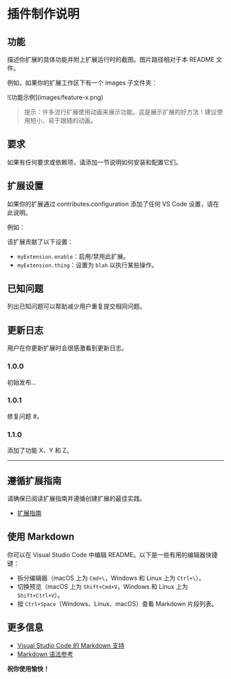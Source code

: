 # 插件制作说明

## 功能

描述你扩展的具体功能并附上扩展运行时的截图。图片路径相对于本 README 文件。

例如，如果你的扩展工作区下有一个 images 子文件夹：

\!\[功能示例\]\(images/feature-x.png\)

> 提示：许多流行扩展使用动画来展示功能。这是展示扩展的好方法！建议使用短小、易于跟随的动画。

## 要求

如果有任何要求或依赖项，请添加一节说明如何安装和配置它们。

## 扩展设置

如果你的扩展通过 contributes.configuration 添加了任何 VS Code 设置，请在此说明。

例如：

该扩展贡献了以下设置：

* `myExtension.enable`：启用/禁用此扩展。
* `myExtension.thing`：设置为 `blah` 以执行某些操作。

## 已知问题

列出已知问题可以帮助减少用户重复提交相同问题。

## 更新日志

用户在你更新扩展时会很感激看到更新日志。

### 1.0.0

初始发布...

### 1.0.1

修复问题 #。

### 1.1.0

添加了功能 X、Y 和 Z。

---

## 遵循扩展指南

请确保已阅读扩展指南并遵循创建扩展的最佳实践。

* [扩展指南](https://code.visualstudio.com/api/references/extension-guidelines)

## 使用 Markdown

你可以在 Visual Studio Code 中编辑 README。以下是一些有用的编辑器快捷键：

* 拆分编辑器（macOS 上为 `Cmd+\`，Windows 和 Linux 上为 `Ctrl+\`）。
* 切换预览（macOS 上为 `Shift+Cmd+V`，Windows 和 Linux 上为 `Shift+Ctrl+V`）。
* 按 `Ctrl+Space`（Windows、Linux、macOS）查看 Markdown 片段列表。

## 更多信息

* [Visual Studio Code 的 Markdown 支持](http://code.visualstudio.com/docs/languages/markdown)
* [Markdown 语法参考](https://help.github.com/articles/markdown-basics/)

**祝你使用愉快！**
